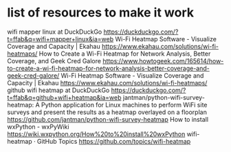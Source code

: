 # list of resources to make it work

wifi mapper linux at DuckDuckGo
https://duckduckgo.com/?t=ffab&q=wifi+mapper+linux&ia=web
Wi-Fi Heatmap Software - Visualize Coverage and Capacity | Ekahau
https://www.ekahau.com/solutions/wi-fi-heatmaps/
How to Create a Wi-Fi Heatmap for Network Analysis, Better Coverage, and Geek Cred Galore
https://www.howtogeek.com/165614/how-to-create-a-wi-fi-heatmap-for-network-analysis-better-coverage-and-geek-cred-galore/
Wi-Fi Heatmap Software - Visualize Coverage and Capacity | Ekahau
https://www.ekahau.com/solutions/wi-fi-heatmaps/
github wifi heatmap at DuckDuckGo
https://duckduckgo.com/?t=ffab&q=github+wifi+heatmap&ia=web
jantman/python-wifi-survey-heatmap: A Python application for Linux machines to perform WiFi site surveys and present the results as a heatmap overlayed on a floorplan
https://github.com/jantman/python-wifi-survey-heatmap
How to install wxPython - wxPyWiki
https://wiki.wxpython.org/How%20to%20install%20wxPython
wifi-heatmap · GitHub Topics
https://github.com/topics/wifi-heatmap
